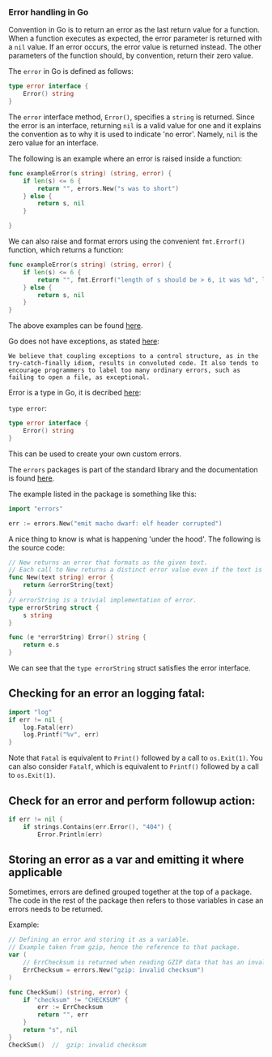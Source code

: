 ### Error handling in Go

Convention in Go is to return an error as the last return value for a function. When a function executes as expected, the error parameter is returned with a `nil` value. If an error occurs, the error value is returned instead. The other parameters of the function should, by convention, return their zero value.

The `error` in Go is defined as follows:

```go
type error interface {
	Error() string
}
```

The `error` interface method, `Error()`, specifies a `string` is returned. Since the error is an interface, returning `nil` is a valid value for one and it explains the convention as to why it is used to indicate 'no error'. Namely, `nil` is the zero value for an interface.



The following is an example where an error is raised inside a function:

```go
func exampleError(s string) (string, error) {
	if len(s) <= 6 {
		return "", errors.New("s was to short")
	} else {
		return s, nil
	}

}
```

We can also raise and format errors using the convenient `fmt.Errorf()` function, which returns a function:

```go
func exampleError(s string) (string, error) {
	if len(s) <= 6 {
		return "", fmt.Errorf("length of s should be > 6, it was %d", len(s))
	} else {
		return s, nil
	}
}
```


The above examples can be found [here](https://github.com/saidvandeklundert/go/tree/main/examples/errors).



Go does not have exceptions, as stated [here](https://golang.org/doc/faq#exceptions):

```
We believe that coupling exceptions to a control structure, as in the try-catch-finally idiom, results in convoluted code. It also tends to encourage programmers to label too many ordinary errors, such as failing to open a file, as exceptional.
```

Error is a type in Go, it is decribed [here](https://pkg.go.dev/builtin#error):

`type error`:

```go
type error interface {
	Error() string
}
```

This can be used to create your own custom errors. 

The `errors` packages is part of the standard library and the documentation is found [here](https://pkg.go.dev/errors).

The example listed in the package is something like this:

```go
import "errors"

err := errors.New("emit macho dwarf: elf header corrupted")
```

A nice thing to know is what is happening 'under the hood'. The following is the source code:
```go
// New returns an error that formats as the given text.
// Each call to New returns a distinct error value even if the text is identical.
func New(text string) error {
	return &errorString{text}
}
// errorString is a trivial implementation of error.
type errorString struct {
	s string
}

func (e *errorString) Error() string {
	return e.s
}
```
We can see that the `type errorString` struct satisfies the error interface.


## Checking for an error an logging fatal:


```go
import "log"
if err != nil {
	log.Fatal(err)
	log.Printf("%v", err)
}
```

Note that `Fatal` is equivalent to `Print()` followed by a call to `os.Exit(1)`. You can also consider `Fatalf`, which is equivalent to `Printf()` followed by a call to `os.Exit(1)`.

## Check for an error and perform followup action:

```go
if err != nil {
	if strings.Contains(err.Error(), "404") {
		Error.Println(err)
```

## Storing an error as a var and emitting it where applicable

Sometimes, errors are defined grouped together at the top of a package. The code in the rest of the package then refers to those variables in case an errors needs to be returned.

Example:

```go
// Defining an error and storing it as a variable.
// Example taken from gzip, hence the reference to that package.
var (
	// ErrChecksum is returned when reading GZIP data that has an invalid checksum.
	ErrChecksum = errors.New("gzip: invalid checksum")
)

func CheckSum() (string, error) {
	if "checksum" != "CHECKSUM" {
		err := ErrChecksum
		return "", err
	}
	return "s", nil
}
CheckSum()	//  gzip: invalid checksum
```
